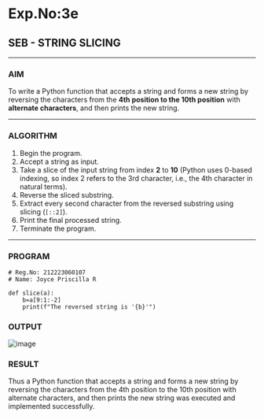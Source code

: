 # Exp.No:3e
## SEB - STRING SLICING

---

### AIM  
To write a Python function that accepts a string and forms a new string by reversing the characters from the **4th position to the 10th position** with **alternate characters**, and then prints the new string.

---

### ALGORITHM

1. Begin the program.  
2. Accept a string as input.  
3. Take a slice of the input string from index **2** to **10** (Python uses 0-based indexing, so index 2 refers to the 3rd character, i.e., the 4th character in natural terms).  
4. Reverse the sliced substring.  
5. Extract every second character from the reversed substring using slicing (`[::2]`).  
6. Print the final processed string.  
7. Terminate the program.

---

### PROGRAM

```
# Reg.No: 212223060107
# Name: Joyce Priscilla R

def slice(a):
    b=a[9:1:-2]
    print(f"The reversed string is '{b}'")
```

### OUTPUT

![image](https://github.com/user-attachments/assets/12b70724-6aec-41c2-b514-eecc0e620ae6)



### RESULT

Thus a Python function that accepts a string and forms a new string by reversing the characters from the 4th position to the 10th position with alternate characters, and then prints the new string was executed and implemented successfully.
